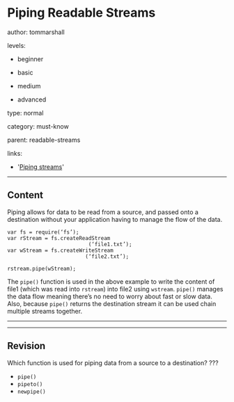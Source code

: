 # Piping Readable Streams
author: tommarshall

levels:

  - beginner

  - basic

  - medium

  - advanced

type: normal


category: must-know

parent: readable-streams

links:
- '[Piping streams](https://www.sandersdenardi.com/readable-writable-transform-streams-node/)'

---
## Content

Piping allows for data to be read from a source, and passed onto a destination without your application having to manage the flow of the data.

```
var fs = require(‘fs’);
var rStream = fs.createReadStream
                          (‘file1.txt’);
var wStream = fs.createWriteStream
                         (‘file2.txt’);

rstream.pipe(wStream);
```

The `pipe()` function is used in the above example to write the content of file1 (which was read into `rstream`) into file2 using `wstream`. `pipe()` manages the data flow meaning there’s no need to worry about fast or slow data. Also, because `pipe()` returns the destination stream it can be used chain multiple streams together.

---

---
## Revision

Which function is used for piping data from a source to a destination?
???

* `pipe()`
* `pipeto()`
* `newpipe()`
